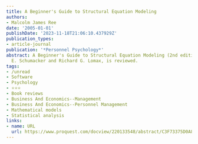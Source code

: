 ```yaml
---
title: A Beginner's Guide to Structural Equation Modeling
authors:
- Malcolm James Ree
date: '2005-01-01'
publishDate: '2023-11-18T21:06:10.437929Z'
publication_types:
- article-journal
publication: '*Personnel Psychology*'
abstract: A Beginner's Guide to Structural Equation Modeling (2nd edition), by Randall
  E. Schumacker and Richard G. Lomax, is reviewed.
tags:
- /unread
- Software
- Psychology
- ⭐⭐⭐
- Book reviews
- Business And Economics--Management
- Business And Economics--Personnel Management
- Mathematical models
- Statistical analysis
links:
- name: URL
  url: https://www.proquest.com/docview/220133548/abstract/C3F73375D0A84F3APQ/1
---
```

